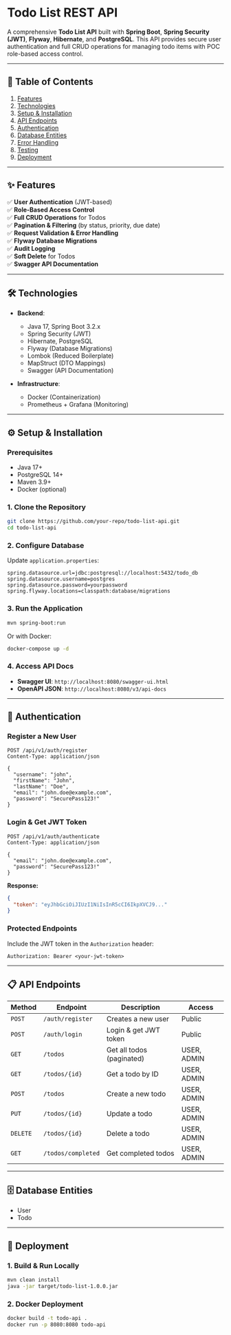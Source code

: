 # **Todo List REST API**

A comprehensive **Todo List API** built with **Spring Boot**, **Spring Security (JWT)**, **Flyway**, **Hibernate**, and **PostgreSQL**. This API provides secure user authentication and full CRUD operations for managing todo items with POC role-based access control.

---

## **📌 Table of Contents**
1. [Features](#features)
2. [Technologies](#technologies)
3. [Setup & Installation](#setup--installation)
4. [API Endpoints](#api-endpoints)
5. [Authentication](#authentication)
6. [Database Entities](#-database-entities)
7. [Error Handling](#error-handling)
8. [Testing](#testing)
9. [Deployment](#deployment)

---

## **✨ Features**
✅ **User Authentication** (JWT-based)  
✅ **Role-Based Access Control**  
✅ **Full CRUD Operations** for Todos  
✅ **Pagination & Filtering** (by status, priority, due date)  
✅ **Request Validation & Error Handling**  
✅ **Flyway Database Migrations**  
✅ **Audit Logging**  
✅ **Soft Delete** for Todos  
✅ **Swagger API Documentation**  

---

## **🛠 Technologies**
- **Backend**:
    - Java 17, Spring Boot 3.2.x
    - Spring Security (JWT)
    - Hibernate, PostgreSQL
    - Flyway (Database Migrations)
    - Lombok (Reduced Boilerplate)
    - MapStruct (DTO Mappings)
    - Swagger (API Documentation)

- **Infrastructure**:
    - Docker (Containerization)
    - Prometheus + Grafana (Monitoring)

---

## **⚙ Setup & Installation**
### **Prerequisites**
- Java 17+
- PostgreSQL 14+
- Maven 3.9+
- Docker (optional)

### **1. Clone the Repository**
```bash
git clone https://github.com/your-repo/todo-list-api.git
cd todo-list-api
```

### **2. Configure Database**
Update `application.properties`:
```properties
spring.datasource.url=jdbc:postgresql://localhost:5432/todo_db
spring.datasource.username=postgres
spring.datasource.password=yourpassword
spring.flyway.locations=classpath:database/migrations
```

### **3. Run the Application**
```bash
mvn spring-boot:run
```
Or with Docker:
```bash
docker-compose up -d
```

### **4. Access API Docs**
- **Swagger UI**: `http://localhost:8080/swagger-ui.html`
- **OpenAPI JSON**: `http://localhost:8080/v3/api-docs`

---

## **🔐 Authentication**
### **Register a New User**
```http
POST /api/v1/auth/register
Content-Type: application/json

{
  "username": "john", 
  "firstName": "John",
  "lastName": "Doe",
  "email": "john.doe@example.com",
  "password": "SecurePass123!"
}
```

### **Login & Get JWT Token**
```http
POST /api/v1/auth/authenticate
Content-Type: application/json

{
  "email": "john.doe@example.com",
  "password": "SecurePass123!"
}
```

**Response:**
```json
{
  "token": "eyJhbGciOiJIUzI1NiIsInR5cCI6IkpXVCJ9..."
}
```

### **Protected Endpoints**
Include the JWT token in the `Authorization` header:
```
Authorization: Bearer <your-jwt-token>
```

---

## **📋 API Endpoints**
| Method | Endpoint | Description               | Access |
|--------|----------|---------------------------|--------|
| `POST` | `/auth/register` | Creates a new user        | Public |
| `POST` | `/auth/login` | Login & get JWT token     | Public |
| `GET` | `/todos` | Get all todos (paginated) | USER, ADMIN |
| `GET` | `/todos/{id}` | Get a todo by ID          | USER, ADMIN |
| `POST` | `/todos` | Create a new todo         | USER, ADMIN |
| `PUT` | `/todos/{id}` | Update a todo             | USER, ADMIN |
| `DELETE` | `/todos/{id}` | Delete a todo             | USER, ADMIN |
| `GET` | `/todos/completed` | Get completed todos       | USER, ADMIN |

---

## **🗄 Database Entities**
 - User
 - Todo

---


## **🚀 Deployment**
### **1. Build & Run Locally**
```bash
mvn clean install
java -jar target/todo-list-1.0.0.jar
```

### **2. Docker Deployment**
```bash
docker build -t todo-api .
docker run -p 8080:8080 todo-api
```
